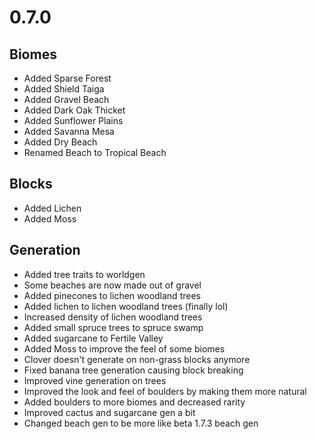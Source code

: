 # 0.7.0

## Biomes
* Added Sparse Forest
* Added Shield Taiga
* Added Gravel Beach
* Added Dark Oak Thicket
* Added Sunflower Plains
* Added Savanna Mesa
* Added Dry Beach
* Renamed Beach to Tropical Beach

## Blocks
* Added Lichen
* Added Moss

## Generation
* Added tree traits to worldgen
* Some beaches are now made out of gravel
* Added pinecones to lichen woodland trees
* Added lichen to lichen woodland trees (finally lol)
* Increased density of lichen woodland trees
* Added small spruce trees to spruce swamp
* Added sugarcane to Fertile Valley
* Added Moss to improve the feel of some biomes
* Clover doesn't generate on non-grass blocks anymore
* Fixed banana tree generation causing block breaking
* Improved vine generation on trees
* Improved the look and feel of boulders by making them more natural
* Added boulders to more biomes and decreased rarity
* Improved cactus and sugarcane gen a bit
* Changed beach gen to be more like beta 1.7.3 beach gen